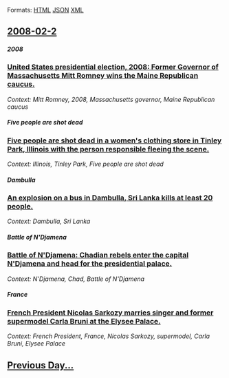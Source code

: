 
Formats: [HTML](2008/02/2/index.html)  [JSON](2008/02/2/index.json)  [XML](2008/02/2/index.xml)  

## [2008-02-2](/news/2008/02/2/index.md)

##### 2008
### [ United States presidential election, 2008: Former Governor of Massachusetts Mitt Romney wins the Maine Republican caucus. ](/news/2008/02/2/united-states-presidential-election-2008-former-governor-of-massachusetts-mitt-romney-wins-the-maine-republican-caucus.md)
_Context: Mitt Romney, 2008, Massachusetts governor, Maine Republican caucus_

##### Five people are shot dead
### [ Five people are shot dead in a women's clothing store in Tinley Park, Illinois with the person responsible fleeing the scene. ](/news/2008/02/2/five-people-are-shot-dead-in-a-women-s-clothing-store-in-tinley-park-illinois-with-the-person-responsible-fleeing-the-scene.md)
_Context: Illinois, Tinley Park, Five people are shot dead_

##### Dambulla
### [ An explosion on a bus in Dambulla, Sri Lanka kills at least 20 people. ](/news/2008/02/2/an-explosion-on-a-bus-in-dambulla-sri-lanka-kills-at-least-20-people.md)
_Context: Dambulla, Sri Lanka_

##### Battle of N'Djamena
### [ Battle of N'Djamena: Chadian rebels enter the capital N'Djamena and head for the presidential palace. ](/news/2008/02/2/battle-of-n-djamena-chadian-rebels-enter-the-capital-n-djamena-and-head-for-the-presidential-palace.md)
_Context: N'Djamena, Chad, Battle of N'Djamena_

##### France
### [ French President Nicolas Sarkozy marries singer and former supermodel Carla Bruni at the Elysee Palace. ](/news/2008/02/2/french-president-nicolas-sarkozy-marries-singer-and-former-supermodel-carla-bruni-at-the-alysa-c-e-palace.md)
_Context: French President, France, Nicolas Sarkozy, supermodel, Carla Bruni, Elysee Palace_

## [Previous Day...](/news/2008/02/1/index.md)

